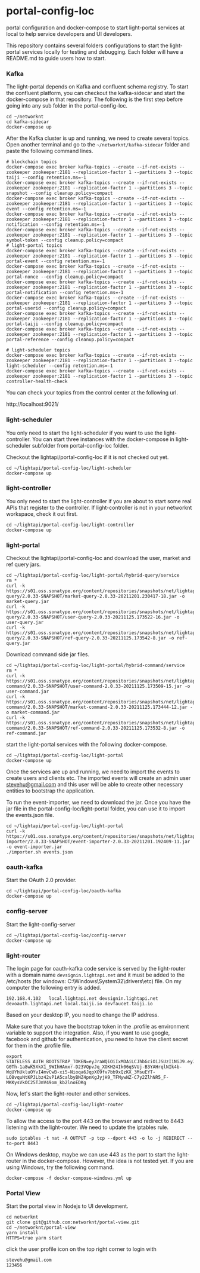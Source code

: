 # portal-config-loc
portal configuration and docker-compose to start light-portal services at local to help service developers and UI developers.

This repository contains several folders configurations to start the light-portal services locally for testing and debugging. Each folder will have a README.md to guide users how to start.

### Kafka

The light-portal depends on Kafka and confluent schema registry. To start the confluent platform, you can checkout the kafka-sidecar and start the docker-compose in that repository. The following is the first step before going into any sub folder in the portal-config-loc. 

```
cd ~/networknt
cd kafka-sidecar
docker-compose up
```

After the Kafka cluster is up and running, we need to create several topics. Open another terminal and go to the `~/networknt/kafka-sidecar` folder and paste the following command lines.

```
# blockchain topics
docker-compose exec broker kafka-topics --create --if-not-exists --zookeeper zookeeper:2181 --replication-factor 1 --partitions 3 --topic taiji --config retention.ms=-1
docker-compose exec broker kafka-topics --create --if-not-exists --zookeeper zookeeper:2181 --replication-factor 1 --partitions 3 --topic snapshot --config cleanup.policy=compact
docker-compose exec broker kafka-topics --create --if-not-exists --zookeeper zookeeper:2181 --replication-factor 1 --partitions 3 --topic event --config retention.ms=-1
docker-compose exec broker kafka-topics --create --if-not-exists --zookeeper zookeeper:2181 --replication-factor 1 --partitions 3 --topic notification --config retention.ms=-1
docker-compose exec broker kafka-topics --create --if-not-exists --zookeeper zookeeper:2181 --replication-factor 1 --partitions 3 --topic symbol-token --config cleanup.policy=compact
# light-portal topics
docker-compose exec broker kafka-topics --create --if-not-exists --zookeeper zookeeper:2181 --replication-factor 1 --partitions 3 --topic portal-event --config retention.ms=-1
docker-compose exec broker kafka-topics --create --if-not-exists --zookeeper zookeeper:2181 --replication-factor 1 --partitions 3 --topic portal-nonce --config cleanup.policy=compact
docker-compose exec broker kafka-topics --create --if-not-exists --zookeeper zookeeper:2181 --replication-factor 1 --partitions 3 --topic portal-notification --config retention.ms=-1
docker-compose exec broker kafka-topics --create --if-not-exists --zookeeper zookeeper:2181 --replication-factor 1 --partitions 3 --topic portal-userid --config cleanup.policy=compact
docker-compose exec broker kafka-topics --create --if-not-exists --zookeeper zookeeper:2181 --replication-factor 1 --partitions 3 --topic portal-taiji --config cleanup.policy=compact
docker-compose exec broker kafka-topics --create --if-not-exists --zookeeper zookeeper:2181 --replication-factor 1 --partitions 3 --topic portal-reference --config cleanup.policy=compact

# light-scheduler topics
docker-compose exec broker kafka-topics --create --if-not-exists --zookeeper zookeeper:2181 --replication-factor 1 --partitions 3 --topic light-scheduler --config retention.ms=-1
docker-compose exec broker kafka-topics --create --if-not-exists --zookeeper zookeeper:2181 --replication-factor 1 --partitions 3 --topic controller-health-check

```

You can check your topics from the control center at the following url.

http://localhost:9021/


### light-scheduler

You only need to start the light-scheduler if you want to use the light-controller. You can start three instances with the docker-compose in light-scheduler subfolder from portal-config-loc folder. 

Checkout the lightapi/portal-config-loc if it is not checked out yet.

```
cd ~/lightapi/portal-config-loc/light-scheduler
docker-compose up
```

### light-controller

You only need to start the light-controller if you are about to start some real APIs that register to the controller. If light-controller is not in your networknt workspace, check it out first. 

```
cd ~/lightapi/portal-config-loc/light-controller
docker-compose up
```

### light-portal

Checkout the lightapi/portal-config-loc and download the user, market and ref query jars.

```
cd ~/lightapi/portal-config-loc/light-portal/hybrid-query/service
rm *
curl -k https://s01.oss.sonatype.org/content/repositories/snapshots/net/lightapi/market-query/2.0.33-SNAPSHOT/market-query-2.0.33-20211201.230417-18.jar -o market-query.jar
curl -k https://s01.oss.sonatype.org/content/repositories/snapshots/net/lightapi/user-query/2.0.33-SNAPSHOT/user-query-2.0.33-20211125.173522-16.jar -o user-query.jar
curl -k https://s01.oss.sonatype.org/content/repositories/snapshots/net/lightapi/ref-query/2.0.33-SNAPSHOT/ref-query-2.0.33-20211125.173542-8.jar -o ref-query.jar

```

Download command side jar files.

```
cd ~/lightapi/portal-config-loc/light-portal/hybrid-command/service
rm *
curl -k https://s01.oss.sonatype.org/content/repositories/snapshots/net/lightapi/user-command/2.0.33-SNAPSHOT/user-command-2.0.33-20211125.173509-15.jar -o user-command.jar
curl -k https://s01.oss.sonatype.org/content/repositories/snapshots/net/lightapi/market-command/2.0.33-SNAPSHOT/market-command-2.0.33-20211125.173444-12.jar -o market-command.jar
curl -k https://s01.oss.sonatype.org/content/repositories/snapshots/net/lightapi/ref-command/2.0.33-SNAPSHOT/ref-command-2.0.33-20211125.173532-8.jar -o ref-command.jar
```

start the light-portal services with the following docker-compose.

```
cd ~/lightapi/portal-config-loc/light-portal
docker-compose up
```
Once the services are up and running, we need to import the events to create users and clients etc. The imported events will create an admin user stevehu@gmail.com and this user will be able to create other necessary entities to bootstrap the application. 

To run the event-importer, we need to download the jar. Once you have the jar file in the portal-config-loc/light-portal folder, you can use it to import the events.json file.

```
cd ~/lightapi/portal-config-loc/light-portal
curl -k https://s01.oss.sonatype.org/content/repositories/snapshots/net/lightapi/event-importer/2.0.33-SNAPSHOT/event-importer-2.0.33-20211201.192409-11.jar -o event-importer.jar
./importer.sh events.json
```

### oauth-kafka

Start the OAuth 2.0 provider. 

```
cd ~/lightapi/portal-config-loc/oauth-kafka
docker-compose up
```

### config-server

Start the light-config-server

```
cd ~/lightapi/portal-config-loc/config-server
docker-compose up
```

### light-router

The login page for oauth-kafka code service is served by the light-router with a domain name `devsignin.lightapi.net` and it must be added to the /etc/hosts (for windows: C:\Windows\System32\drivers\etc) file. On my computer the following entry is added. 

```
192.168.4.102   local.lightapi.net devsignin.lightapi.net devoauth.lightapi.net local.taiji.io devfaucet.taiji.io
```

Based on your desktop IP, you need to change the IP address. 


Make sure that you have the bootstrap token in the .profile as environment variable to support the integration. Also, if you want to use google, facebook and github for authentication, you need to have the client secret for them in the .profile file.

```
export STATELESS_AUTH_BOOTSTRAP_TOKEN=eyJraWQiOiIxMDAiLCJhbGciOiJSUzI1NiJ9.eyJpc3MiOiJ1cm46Y29tOm5ldHdvcmtudDpvYXV0aDI6djEiLCJhdWQiOiJ1cm46Y29tLm5ldHdvcmtudCIsImV4cCI6MTkxMjk0MzAzMiwianRpIjoia3NPRHl0MlFVU25CY0NublpOMmZSZyIsImlhdCI6MTU5NzU4MzAzMiwibmJmIjoxNTk3NTgyOTEyLCJ2ZXJzaW9uIjoiMS4wIiwiY2xpZW50X2lkIjoiZjdkNDIzNDgtYzY0Ny00ZWZiLWE1MmQtNGM1Nzg3NDIxZTczIiwic2NvcGUiOlsicG9ydGFsLnIiLCJwb3J0YWwudyJdfQ.uCfoIZMx5xhlHvLAnmgkyuSnTGm0pTEosZOgFdGf946XeAxzULQk6mwHz0wu0oNL_L0hT1uOsgANfNpVmS44nbedkqELgHAnJpHf4IP7EStHk3o99MPZSVLufKvKmbP6-G0Th-1a8wK5XkX1_9WIhHAmxr-D23VQpvJq_XOKH24Ik06qSVUj-B3YAHrqlNIk4b-WqUYhUkluOYvI4mvCwB-xi5-Nioqa6JqpXO9fv7bb9xQzKX_3MsuEYT-LO8vquNtKPJLbz42vP1A5calbyBNZ4pnKgJyjH9_TFMywNZ-C7y2ZlhNR5_F-MKKysVkOC25TJmV49om_kb2lnoEDKg
```

Now, let's start the light-router and other services. 

```
cd ~/lightapi/portal-config-loc/light-router
docker-compose up

```

To allow the access to the port 443 on the browser and redirect to 8443 listening with the light-router. We need to update the iptables rule.

```
sudo iptables -t nat -A OUTPUT -p tcp --dport 443 -o lo -j REDIRECT --to-port 8443
```

On Windows desktop, maybe we can use 443 as the port to start the light-router in the docker-compose. However, the idea is not tested yet. If you are using Windows, try the following command. 

```
docker-compose -f docker-compose-windows.yml up
```

### Portal View

Start the portal view in Nodejs to UI development.

```
cd networknt
git clone git@github.com:networknt/portal-view.git
cd ~/networknt/portal-view
yarn install
HTTPS=true yarn start

```

click the user profile icon on the top right corner to login with 

```
stevehu@gmail.com
123456
```
